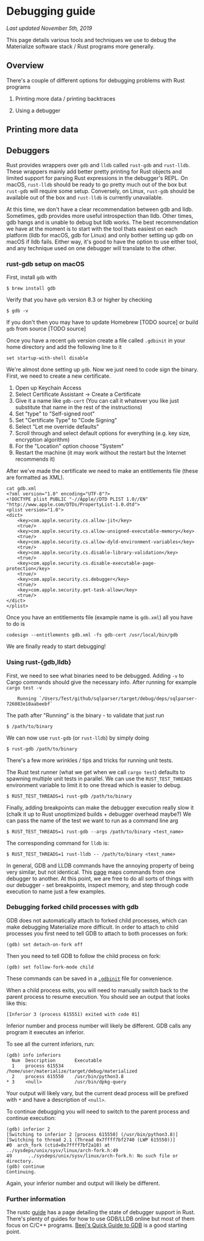 # Debugging guide

*Last updated November 5th, 2019*

This page details various tools and techniques we use to debug the Materialize
software stack / Rust programs more generally.

## Overview

There's a couple of different options for debugging problems with Rust programs

  1. Printing more data / printing backtraces

  2. Using a debugger

## Printing more data

## Debuggers

Rust provides wrappers over `gdb` and `lldb` called `rust-gdb` and `rust-lldb`.
These wrappers mainly add better pretty printing for Rust objects and limited
support for parsing Rust expressions in the debugger's REPL. On macOS,
`rust-lldb` should be ready to go pretty much out of the box but `rust-gdb`
will require some setup. Conversely, on Linux, `rust-gdb` should be available
out of the box and `rust-lldb` is currently unavailable.

At this time, we don't have a clear recommendation between gdb and lldb. Sometimes,
gdb provides more useful introspection than lldb. Other times, gdb hangs and is
unable to debug but lldb works. The best recommendation we have at the moment
is to start with the tool thats easiest on each platform (lldb for macOS, gdb
for Linux) and only bother setting up gdb on macOS if lldb fails. Either way,
it's good to have the option to use either tool, and any technique used on
one debugger will translate to the other.

### rust-gdb setup on macOS

First, install `gdb` with
```shell
$ brew install gdb
```

Verify that you have `gdb` version 8.3 or higher by checking
```shell
$ gdb -v
```
If you don't then you may have to update Homebrew [TODO source] or build `gdb`
from source [TODO source]

Once you have a recent `gdb` version create a file called `.gdbinit` in your
home
directory and add the following line to it
```
set startup-with-shell disable
```

We're almost done setting up `gdb`. Now we just need to code sign the binary.
First, we need to create a new certificate.

  1. Open up Keychain Access
  2. Select Certificate Assistant -> Create a Certificate
  3. Give it a name like `gdb-cert` (You can call it whatever you like just
     substitute that name in the rest of the instructions)
  4. Set "type" to "Self-signed root"
  5. Set "Certificate Type" to "Code Signing"
  6. Select "Let me override defaults"
  7. Scroll through and select default options for everything (e.g. key size,
     encryption algorithm)
  8. For the "Location" option choose "System"
  9. Restart the machine (it may work without the restart but the Internet
     recommends it)

After we've made the certificate we need to make an entitlements file (these
are formatted as XML).
```shell
cat gdb.xml
<?xml version="1.0" encoding="UTF-8"?>
<!DOCTYPE plist PUBLIC "-//Apple//DTD PLIST 1.0//EN"
"http://www.apple.com/DTDs/PropertyList-1.0.dtd">
<plist version="1.0">
<dict>
    <key>com.apple.security.cs.allow-jit</key>
    <true/>
    <key>com.apple.security.cs.allow-unsigned-executable-memory</key>
    <true/>
    <key>com.apple.security.cs.allow-dyld-environment-variables</key>
    <true/>
    <key>com.apple.security.cs.disable-library-validation</key>
    <true/>
    <key>com.apple.security.cs.disable-executable-page-protection</key>
    <true/>
    <key>com.apple.security.cs.debugger</key>
    <true/>
    <key>com.apple.security.get-task-allow</key>
    <true/>
</dict>
</plist>
```

Once you have an entitlements file (example name is `gdb.xml`) all you have to
do is
```shell
codesign --entitlements gdb.xml -fs gdb-cert /usr/local/bin/gdb
```

We are finally ready to start debugging!

### Using rust-{gdb,lldb}

First, we need to see what binaries need to be debugged. Adding `-v` to Cargo
commands should give the necessary info. After running for example
`cargo test -v`

```shell
    Running `/Users/Test/github/sqlparser/target/debug/deps/sqlparser-726083e10aabeebf`
```
The path after "Running" is the binary - to validate that just run
```shell
$ /path/to/binary
```

We can now use `rust-gdb` (or `rust-lldb`) by simply doing
```shell
$ rust-gdb /path/to/binary
```

There's a few more wrinkles / tips and tricks for running unit tests.

The Rust test runner (what we get when we call `cargo test`) defaults to
spawning multiple unit tests in parallel. We can use the `RUST_TEST_THREADS`
environment variable to limit it to one thread which is easier to debug.

```shell
$ RUST_TEST_THREADS=1 rust-gdb /path/to/binary
```

Finally, adding breakpoints can make the debugger execution really slow it
(chalk it up to Rust unoptimized builds + debugger overhead maybe?) We can pass
the name of the test we want to run as a command line arg
```shell
$ RUST_TEST_THREADS=1 rust-gdb --args /path/to/binary <test_name>
```

The corresponding command for `lldb` is:
```shell
$ RUST_TEST_THREADS=1 rust-lldb -- /path/to/binary <test_name>
```

In general, GDB and LLDB commands have the annoying property of being very
similar, but not identical. This [page](https://lldb.llvm.org/use/map.html) maps
commands from one debugger to another. At this point, we are free to do all
sorts of things with our debugger - set breakpoints, inspect memory, and step
through code execution to name just a few examples.

### Debugging forked child processes with gdb
GDB does not automatically attach to forked child processes, which can make
debugging Materialize more difficult. In order to attach to child processes
you first need to tell GDB to attach to both processes on fork:
```gdb
(gdb) set detach-on-fork off
```
Then you need to tell GDB to follow the child process on fork:
```gdb
(gdb) set follow-fork-mode child
```
These commands can be saved in a [`.gdbinit`](https://sourceware.org/gdb/onlinedocs/gdb.html#Initialization-Files)
file for convenience.

When a child process exits, you will need to manually switch back to the parent
process to resume execution. You should see an output that looks like this:
```gdb
[Inferior 3 (process 615551) exited with code 01]
```
Inferior number and process number will likely be different. GDB calls any
program it executes an inferior.

To see all the current inferiors, run:
```gdb
(gdb) info inferiors
  Num  Description       Executable
  1    process 615534    /home/user/materialize/target/debug/materialized
  2    process 615550    /usr/bin/python3.8
* 3    <null>            /usr/bin/dpkg-query
```
Your output will likely vary, but the current dead process will be prefixed with `*` and have a description of `<null>`.

To continue debugging you will need to switch to the parent process and continue execution:
```gdb
(gdb) inferior 2
[Switching to inferior 2 [process 615550] (/usr/bin/python3.8)]
[Switching to thread 2.1 (Thread 0x7ffff7bf2740 (LWP 615550))]
#0  arch_fork (ctid=0x7ffff7bf2a10) at ../sysdeps/unix/sysv/linux/arch-fork.h:49
49      ../sysdeps/unix/sysv/linux/arch-fork.h: No such file or directory.
(gdb) continue
Continuing.
```
Again, your inferior number and output will likely be different.

### Further information

The rustc
[guide](https://rustc-dev-guide.rust-lang.org/debugging-support-in-rustc.html)
has a page detailing the state of debugger support in Rust. There's plenty of
guides for how to use GDB/LLDB online but most of them focus on C/C++ programs.
[Beej's Quick Guide to GDB](https://beej.us/guide/bggdb/) is a good starting
point.
